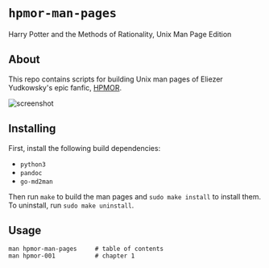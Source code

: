 # `hpmor-man-pages`

Harry Potter and the Methods of Rationality, Unix Man Page Edition

## About

This repo contains scripts for building Unix man pages of Eliezer Yudkowsky's epic fanfic, [HPMOR](https://www.hpmor.com/).

![screenshot](https://i.imgur.com/xKx2Gx2.png)

## Installing

First, install the following build dependencies:
* `python3`
* `pandoc`
* `go-md2man`

Then run `make` to build the man pages and `sudo make install` to install them. To uninstall, run `sudo make uninstall`.

## Usage

```
man hpmor-man-pages     # table of contents
man hpmor-001           # chapter 1
```
